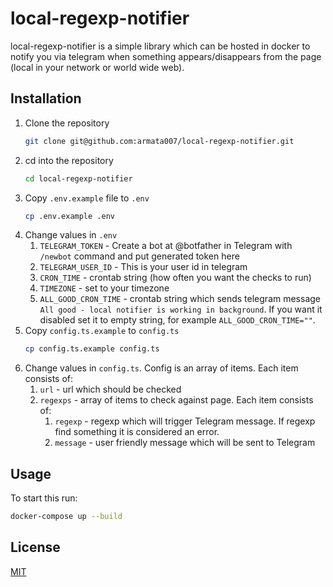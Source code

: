 # local-regexp-notifier

local-regexp-notifier is a simple library which can be hosted in docker to notify you via telegram when something appears/disappears from the page (local in your network or world wide web).

## Installation

1. Clone the repository
   ```bash
   git clone git@github.com:armata007/local-regexp-notifier.git
   ```
1. cd into the repository
   ```bash
   cd local-regexp-notifier
   ```
1. Copy `.env.example` file to `.env`
   ```bash
   cp .env.example .env
   ```
1. Change values in `.env`
   1. `TELEGRAM_TOKEN` - Create a bot at @botfather in Telegram with `/newbot` command and put generated token here
   1. `TELEGRAM_USER_ID` - This is your user id in telegram
   1. `CRON_TIME` - crontab string (how often you want the checks to run)
   1. `TIMEZONE` - set to your timezone
   1. `ALL_GOOD_CRON_TIME` - crontab string which sends telegram message `All good - local notifier is working in background`. If you want it disabled set it to empty string, for example `ALL_GOOD_CRON_TIME=""`.
1. Copy `config.ts.example` to `config.ts`
   ```bash
   cp config.ts.example config.ts
   ```
1. Change values in `config.ts`. Config is an array of items. Each item consists of:
   1. `url` - url which should be checked
   2. `regexps` - array of items to check against page. Each item consists of:
      1. `regexp` - regexp which will trigger Telegram message. If regexp find something it is considered an error.
      2. `message` - user friendly message which will be sent to Telegram

## Usage

To start this run:

```bash
docker-compose up --build
```

## License

[MIT](https://choosealicense.com/licenses/mit/)
